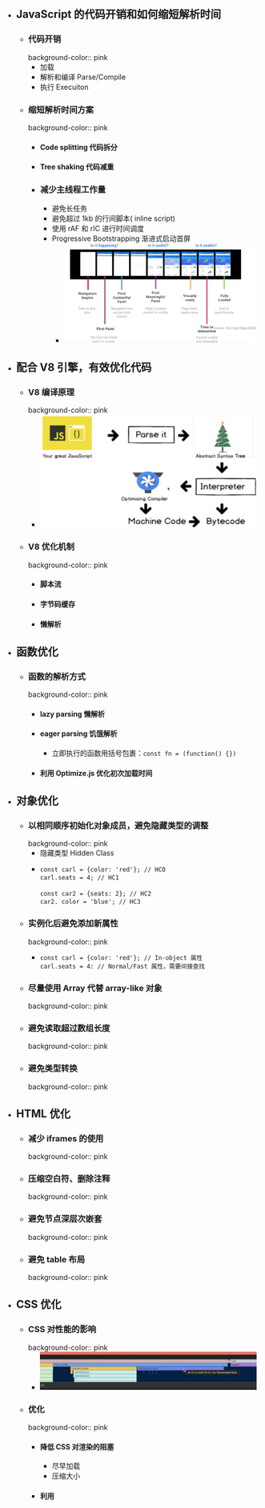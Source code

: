- ## JavaScript 的代码开销和如何缩短解析时间
	- ### 代码开销
	  background-color:: pink
		- 加载
		- 解析和编译 Parse/Compile
		- 执行 Execuiton
	- ### 缩短解析时间方案
	  background-color:: pink
		- #### Code splitting 代码拆分
		- #### Tree shaking 代码减重
		- ### 减少主线程工作量
			- 避免长任务
			- 避免超过 1kb 的行间脚本( inline script)
			- 使用 rAF 和 rIC 进行时间调度
			- Progressive Bootstrapping 渐进式启动首屏
				- ![image.png](../assets/image_1696739703129_0.png)
- ## 配合 V8 引擎，有效优化代码
	- ### V8 编译原理
	  background-color:: pink
		- ![image.png](../assets/image_1696741889593_0.png)
	- ### V8 优化机制
	  background-color:: pink
		- #### 脚本流
		- #### 字节码缓存
		- #### 懒解析
- ## 函数优化
	- ### 函数的解析方式
	  background-color:: pink
		- #### lazy parsing 懒解析
		- #### eager parsing 饥饿解析
			- 立即执行的函数用括号包裹：`const fn = (function() {})`
		- #### 利用 Optimize.js 优化初次加载时间
- ## 对象优化
	- ### 以相同顺序初始化对象成员，避免隐藏类型的调整
	  background-color:: pink
		- 隐藏类型 Hidden Class
		- ```
		  const carl = {color: 'red'}; // HCO
		  carl.seats = 4; // HC1
		  
		  const car2 = {seats: 2}; // HC2
		  car2. color = 'blue'; // HC3
		  ```
	- ### 实例化后避免添加新属性
	  background-color:: pink
		- ```
		  const carl = {color: 'red'}; // In-object 属性
		  carl.seats = 4: // Normal/Fast 属性，需要间接查找
		  ```
	- ### 尽量使用 Array 代替 array-like 对象
	  background-color:: pink
	- ### 避免读取超过数组长度
	  background-color:: pink
	- ### 避免类型转换
	  background-color:: pink
- ## HTML 优化
	- ### 减少 iframes 的使用
	  background-color:: pink
	- ### 压缩空白符、删除注释
	  background-color:: pink
	- ### 避免节点深层次嵌套
	  background-color:: pink
	- ### 避免 table 布局
	  background-color:: pink
- ## CSS 优化
	- ### CSS 对性能的影响
	  background-color:: pink
		- ![image.png](../assets/image_1696746016211_0.png)
	- ### 优化
	  background-color:: pink
		- #### 降低 CSS 对渲染的阻塞
			- 尽早加载
			- 压缩大小
		- #### 利用